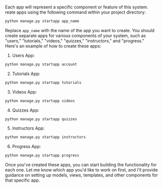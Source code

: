 Each app will represent a specific component or feature of this system. reate apps using the following command within your project directory:

```bash
python manage.py startapp app_name
```

Replace `app_name` with the name of the app you want to create. You should create separate apps for various components of your system, such as "users," "tutorials," "videos," "quizzes," "instructors," and "progress." Here's an example of how to create these apps:

1. Users App:

```bash
python manage.py startapp account
```

2. Tutorials App:

```bash
python manage.py startapp tutorials
```

3. Videos App:

```bash
python manage.py startapp videos
```

4. Quizzes App:

```bash
python manage.py startapp quizzes
```

5. Instructors App:

```bash
python manage.py startapp instructors
```

6. Progress App:

```bash
python manage.py startapp progress
```

Once you've created these apps, you can start building the functionality for each one. Let me know which app you'd like to work on first, and I'll provide guidance on setting up models, views, templates, and other components for that specific app.
